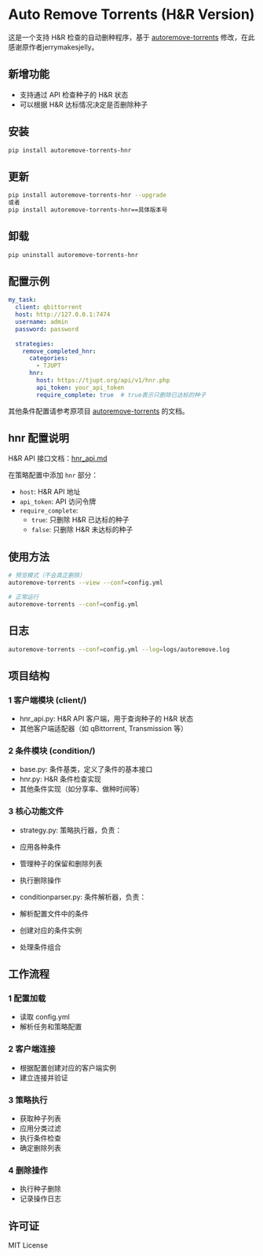 # Auto Remove Torrents (H&R Version)

这是一个支持 H&R 检查的自动删种程序，基于 [autoremove-torrents](https://github.com/jerrymakesjelly/autoremove-torrents) 修改，在此感谢原作者jerrymakesjelly。

## 新增功能

- 支持通过 API 检查种子的 H&R 状态
- 可以根据 H&R 达标情况决定是否删除种子

## 安装

```bash
pip install autoremove-torrents-hnr
```

## 更新

```bash
pip install autoremove-torrents-hnr --upgrade
或者
pip install autoremove-torrents-hnr==具体版本号
```

## 卸载

```bash
pip uninstall autoremove-torrents-hnr
```

## 配置示例

```yaml
my_task:
  client: qbittorrent
  host: http://127.0.0.1:7474
  username: admin
  password: password
  
  strategies:
    remove_completed_hnr:
      categories: 
        - TJUPT
      hnr:
        host: https://tjupt.org/api/v1/hnr.php
        api_token: your_api_token
        require_complete: true  # true表示只删除已达标的种子
```

其他条件配置请参考原项目 [autoremove-torrents](https://github.com/jerrymakesjelly/autoremove-torrents) 的文档。

## hnr 配置说明

H&R API 接口文档：[hnr_api.md](https://github.com/tjupt/autoremove-torrents/blob/master/hnr_api.md)

在策略配置中添加 `hnr` 部分：

- `host`: H&R API 地址
- `api_token`: API 访问令牌
- `require_complete`: 
  - `true`: 只删除 H&R 已达标的种子
  - `false`: 只删除 H&R 未达标的种子

## 使用方法

```bash
# 预览模式（不会真正删除）
autoremove-torrents --view --conf=config.yml

# 正常运行
autoremove-torrents --conf=config.yml
```

## 日志

```bash
autoremove-torrents --conf=config.yml --log=logs/autoremove.log
```

## 项目结构
### 1 客户端模块 (client/)
- hnr_api.py: H&R API 客户端，用于查询种子的 H&R 状态
- 其他客户端适配器（如 qBittorrent, Transmission 等）
### 2 条件模块 (condition/)
- base.py: 条件基类，定义了条件的基本接口
- hnr.py: H&R 条件检查实现
- 其他条件实现（如分享率、做种时间等）
### 3 核心功能文件
- strategy.py: 策略执行器，负责：
- 应用各种条件
- 管理种子的保留和删除列表
- 执行删除操作

- conditionparser.py: 条件解析器，负责：
- 解析配置文件中的条件
- 创建对应的条件实例
- 处理条件组合

## 工作流程
### 1 配置加载
- 读取 config.yml
- 解析任务和策略配置
### 2 客户端连接
- 根据配置创建对应的客户端实例
- 建立连接并验证
### 3 策略执行
- 获取种子列表
- 应用分类过滤
- 执行条件检查
- 确定删除列表
### 4 删除操作
- 执行种子删除
- 记录操作日志

## 许可证

MIT License